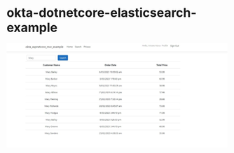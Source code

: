 # okta-dotnetcore-elasticsearch-example
![Test Imag 8](https://github.com/mosesnova/okta-dotnetcore-elasticsearch-example/blob/main/okta.jpg)

 
